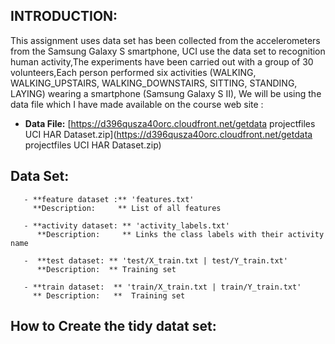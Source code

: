 ## INTRODUCTION: ##

 This assignment uses data set has been collected from the accelerometers from the Samsung Galaxy S smartphone, UCI use the data set to recognition human activity,The experiments have been carried out with a group of 30 volunteers,Each person performed six activities (WALKING, WALKING_UPSTAIRS, WALKING_DOWNSTAIRS, SITTING, STANDING, LAYING) wearing a smartphone (Samsung Galaxy S II), We will be using the data file which I have made available on the course web site :
  
  - **Data File:** [https://d396qusza40orc.cloudfront.net/getdata projectfiles UCI HAR Dataset.zip](https://d396qusza40orc.cloudfront.net/getdata projectfiles UCI HAR Dataset.zip)



## Data Set: ##
       - **feature dataset :** 'features.txt'
         **Description:     ** List of all features
       
       - **activity dataset: ** 'activity_labels.txt' 
          **Description:     ** Links the class labels with their activity name
      
       -  **test dataset: ** 'test/X_train.txt | test/Y_train.txt' 
          **Description:  ** Training set
       
       - **train dataset:  ** 'train/X_train.txt | train/Y_train.txt'
         ** Description:   **  Training set

## How to Create the tidy datat set: ##


